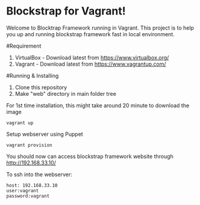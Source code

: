 # Blockstrap for Vagrant!

Welcome to Blocktrap Framework running in Vagrant. This project is to help you up and running blockstrap framework fast in local environment.

#Requirement

1. VirtualBox - Download latest from https://www.virtualbox.org/
2. Vagrant - Download latest from https://www.vagrantup.com/

#Running & Installing

1. Clone this repository
2. Make "web" directory in main folder tree


For 1st time installation, this might take around 20 minute to download the image

```
vagrant up
```

Setup webserver using Puppet

```
vagrant provision
```

You should now can access blockstrap framework website through http://192.168.33.10/

To ssh into the webserver:
```
host: 192.168.33.10
user:vagrant
password:vagrant
```